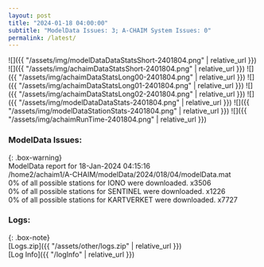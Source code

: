 ```yaml
---
layout: post
title: "2024-01-18 04:00:00"
subtitle: "ModelData Issues: 3; A-CHAIM System Issues: 0"
permalink: /latest/
---
```


![]({{ "/assets/img/modelDataDataStatsShort-2401804.png" | relative_url }})
![]({{ "/assets/img/achaimDataStatsShort-2401804.png" | relative_url }})
![]({{ "/assets/img/achaimDataStatsLong00-2401804.png" | relative_url }})
![]({{ "/assets/img/achaimDataStatsLong01-2401804.png" | relative_url }})
![]({{ "/assets/img/achaimDataStatsLong02-2401804.png" | relative_url }})
![]({{ "/assets/img/modelDataDataStats-2401804.png" | relative_url }})
![]({{ "/assets/img/modelDataStationStats-2401804.png" | relative_url }})
![]({{ "/assets/img/achaimRunTime-2401804.png" | relative_url }})


### ModelData Issues:  
  
{: .box-warning}  
 ModelData report for 18-Jan-2024 04:15:16   
 /home2/achaim1/A-CHAIM/modelData/2024/018/04/modelData.mat   
 0% of all possible stations for IONO were downloaded. x3506   
 0% of all possible stations for SENTINEL were downloaded. x1226   
 0% of all possible stations for KARTVERKET were downloaded. x7727   
  


### Logs:  
  
{: .box-note}  
[Logs.zip]({{ "/assets/other/logs.zip" | relative_url }})  
[Log Info]({{ "/logInfo" | relative_url }})  

